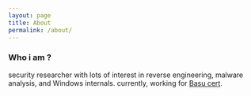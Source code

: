 ```yaml
---
layout: page
title: About
permalink: /about/
---
```


### Who i am ? 
security researcher with lots of interest in reverse engineering, malware analysis, and Windows internals. currently, working for [Basu cert](https://basucert.ir).